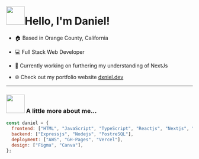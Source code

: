<h1 align="left" id="macropower-title"><img src="https://media.giphy.com/media/xUA7b5PIAKwmSZiTxC/giphy.gif" width="50">Hello, I'm Daniel!</h1>

- :house: Based in Orange County, California
- :computer: Full Stack Web Developer
- :dart: Currently working on furthering my understanding of NextJs

 - 🌐 Check out my portfolio website <a href="https://www.danielperez.io">dxniel.dev</a>
---

### <img src="https://media.giphy.com/media/BmzqC8YEtarJK/giphy.gif" width="50"> A little more about me...






```JavaScript
const daniel = {
  frontend: ["HTML", "JavaScript", "TypeScript", "Reactjs", "Nextjs", "CSS", "Tailwind"],
  backend: ["Expressjs", "Nodejs", "PostreSQL"],
  deployment: ["AWS", "GH-Pages", "Vercel"],
  design: ["Figma", "Canva"],
};
```
